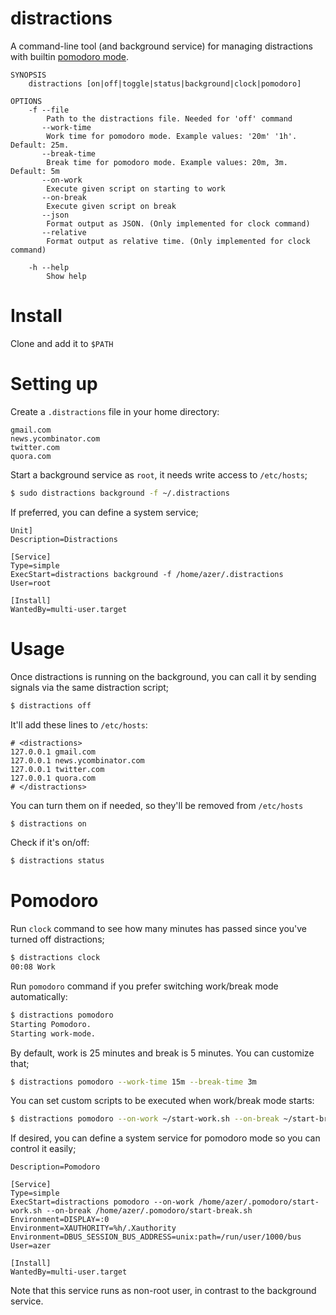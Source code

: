 # distractions

A command-line tool (and background service) for managing distractions with builtin [pomodoro mode](#pomodoro).

```
SYNOPSIS
    distractions [on|off|toggle|status|background|clock|pomodoro]

OPTIONS
    -f --file
        Path to the distractions file. Needed for 'off' command
       --work-time
        Work time for pomodoro mode. Example values: '20m' '1h'. Default: 25m.
       --break-time
        Break time for pomodoro mode. Example values: 20m, 3m. Default: 5m
       --on-work
        Execute given script on starting to work
       --on-break
        Execute given script on break
       --json
        Format output as JSON. (Only implemented for clock command)
       --relative
        Format output as relative time. (Only implemented for clock command)

    -h --help
        Show help
```

# Install

Clone and add it to `$PATH`

# Setting up

Create a `.distractions` file in your home directory:

```
gmail.com
news.ycombinator.com
twitter.com
quora.com
```

Start a background service as `root`, it needs write access to `/etc/hosts`;

```bash
$ sudo distractions background -f ~/.distractions
```

If preferred, you can define a system service;

```
Unit]
Description=Distractions

[Service]
Type=simple
ExecStart=distractions background -f /home/azer/.distractions
User=root

[Install]
WantedBy=multi-user.target
```

# Usage

Once distractions is running on the background, you can call it by sending signals via the same distraction script;

```bash
$ distractions off
```

It'll add these lines to `/etc/hosts`:

```hosts
# <distractions>
127.0.0.1 gmail.com
127.0.0.1 news.ycombinator.com
127.0.0.1 twitter.com
127.0.0.1 quora.com
# </distractions>
```

You can turn them on if needed, so they'll be removed from `/etc/hosts`

```bash
$ distractions on
```

Check if it's on/off:

```bash
$ distractions status
```

# Pomodoro

Run `clock` command to see how many minutes has passed since you've turned off distractions;

```bash
$ distractions clock
00:08 Work
```

Run `pomodoro` command if you prefer switching work/break mode automatically:

```bash
$ distractions pomodoro
Starting Pomodoro.
Starting work-mode.
```

By default, work is 25 minutes and break is 5 minutes. You can customize that;

```bash
$ distractions pomodoro --work-time 15m --break-time 3m
```

You can set custom scripts to be executed when work/break mode starts:

```bash
$ distractions pomodoro --on-work ~/start-work.sh --on-break ~/start-break.sh
```

If desired, you can define a system service for pomodoro mode so you can control it easily;

```
Description=Pomodoro

[Service]
Type=simple
ExecStart=distractions pomodoro --on-work /home/azer/.pomodoro/start-work.sh --on-break /home/azer/.pomodoro/start-break.sh
Environment=DISPLAY=:0
Environment=XAUTHORITY=%h/.Xauthority
Environment=DBUS_SESSION_BUS_ADDRESS=unix:path=/run/user/1000/bus
User=azer

[Install]
WantedBy=multi-user.target
```

Note that this service runs as non-root user, in contrast to the background service.
